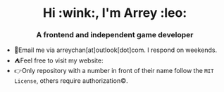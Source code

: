 <h1 align="center">Hi :wink:, I'm Arrey :leo:</h1>
<h3 align="center">A frontend and independent game developer</h3>

- :postbox:Email me via arreychan[at]outlook[dot]com. I respond on weekends.
- :tent:Feel free to visit my website: 
- :point_right:Only repository with a number in front of their name follow the `MIT License`, others require authorization:copyright:.



